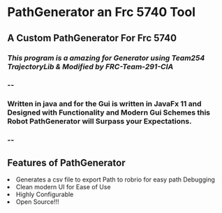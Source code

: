# PathGenerator an Frc 5740 Tool
 ## A Custom PathGenerator For Frc 5740 

### *This program is a amazing  for Generator using Team254 TrajectoryLib & Modified by FRC-Team-291-CIA*
### --

### Written in java and for the Gui is written in JavaFx 11 and Designed with Functionality and Modern Gui Schemes this Robot PathGenerator will Surpass your Expectations. 
### --
## Features of PathGenerator
<li> Generates a csv file to export Path to robrio for easy path Debugging</li>
<li> Clean modern UI for Ease of Use </li>
<li> Highly Configurable</li>
<li> Open Source!!!</li>

